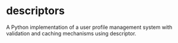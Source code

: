 # descriptors
A Python implementation of a user profile management system with validation and caching mechanisms using descriptor.
